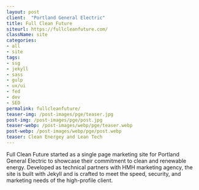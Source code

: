 ```yaml
---
layout: post
client:  "Portland General Electric"
title: Full Clean Future
siteurl: https://fullcleanfuture.com/
className: site
categories:
- all
- site
tags:
- ssg
- jekyll
- sass
- gulp
- ux/ui
- fed
- dev
- SEO
permalink: fullcleanfuture/
teaser-img: /post-images/pge/teaser.jpg
post-img: /post-images/pge/post.jpg
teaser-webp: /post-images/webp/pge/teaser.webp
post-webp: /post-images/webp/pge/post.webp
teaser: Clean Energey and Lean Tech
---
```

Full Clean Future started as a single page marketing site for Portland General Electric to showcase their commitment to clean and renewable energy. Developed as technical partners with HMH marketing agency, the site is built with Jekyll and is crafted to meet the speed, security, and marketing needs of the high-profile client.